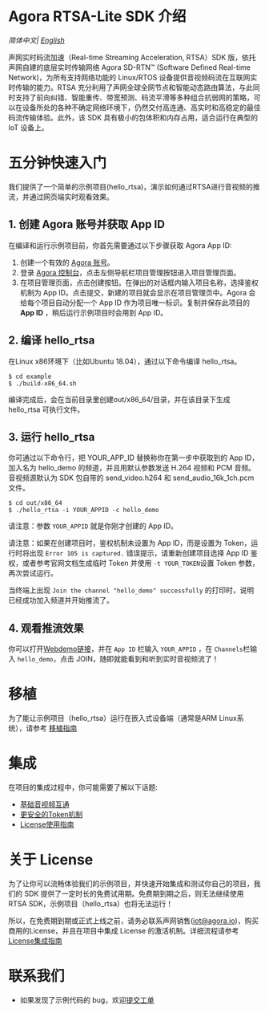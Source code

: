 # Agora RTSA-Lite SDK 介绍

*简体中文| [English](README.en.md)*

声网实时码流加速（Real-time Streaming Acceleration, RTSA）SDK 版，依托声网自建的底层实时传输网络 Agora SD-RTN™ (Software Defined Real-time Network)，为所有支持网络功能的 Linux/RTOS 设备提供音视频码流在互联网实时传输的能力。RTSA 充分利用了声网全球全网节点和智能动态路由算法，与此同时支持了前向纠错、智能重传、带宽预测、码流平滑等多种组合抗弱网的策略，可以在设备所处的各种不确定网络环境下，仍然交付高连通、高实时和高稳定的最佳码流传输体验。此外，该 SDK 具有极小的包体积和内存占用，适合运行在典型的 IoT 设备上。

# 五分钟快速入门

我们提供了一个简单的示例项目(hello_rtsa)，演示如何通过RTSA进行音视频的推流，并通过网页端实时观看效果。

## 1. 创建 Agora 账号并获取 App ID

在编译和运行示例项目前，你首先需要通过以下步骤获取 Agora App ID:
1. 创建一个有效的 [Agora 账号](https://console.agora.io/)。
2. 登录 [Agora 控制台](https://console.agora.io/)，点击左侧导航栏项目管理按钮进入项目管理页面。
3. 在项目管理页面，点击创建按钮。在弹出的对话框内输入项目名称，选择鉴权机制为 App ID。点击提交，新建的项目就会显示在项目管理页中。Agora 会给每个项目自动分配一个 App ID 作为项目唯一标识。复制并保存此项目的 **App ID** ，稍后运行示例项目时会用到 App ID。

## 2. 编译 hello_rtsa

在Linux x86环境下（比如Ubuntu 18.04），通过以下命令编译 hello_rtsa。
```
$ cd example
$ ./build-x86_64.sh
```
编译完成后，会在当前目录里创建out/x86_64/目录，并在该目录下生成 hello_rtsa 可执行文件。

## 3. 运行 hello_rtsa

你可通过以下命令行，把 YOUR_APP_ID 替换称你在第一步中获取到的 App ID，加入名为 hello_demo 的频道，并且用默认参数发送 H.264 视频和 PCM 音频。音视频源默认为 SDK 包自带的 send_video.h264 和 send_audio_16k_1ch.pcm 文件。

```
$ cd out/x86_64
$ ./hello_rtsa -i YOUR_APPID -c hello_demo
```

请注意：参数 `YOUR_APPID` 就是你刚才创建的 App ID。

请注意：如果在创建项目时，鉴权机制未设置为 App ID，而是设置为 Token，运行时将出现 `Error 105 is captured.` 错误提示，请重新创建项目选择 App ID 鉴权，或者参考官网文档生成临时 Token 并使用 `-t YOUR_TOKEN`设置 Token 参数，再次尝试运行。

当终端上出现 `Join the channel "hello_demo" successfully` 的打印时，说明已经成功加入频道并开始推流了。

## 4. 观看推流效果
你可以打开[Webdemo链接](https://webdemo.agora.io/agora-websdk-api-example-4.x/basicVideoCall/index.html)，并在 `App ID` 栏输入 `YOUR_APPID` ，在 `Channels`栏输入 `hello_demo`，点击 JOIN，随即就能看到和听到实时音视频流了！

# 移植

为了能让示例项目（hello_rtsa）运行在嵌入式设备端（通常是ARM Linux系统），请参考 [移植指南](./docs/PORTING.md)

# 集成
在项目的集成过程中，你可能需要了解以下话题:
- [基础音视频互通](https://docs.agora.io/cn/RTSA/transmit_streams_linux?platform=Linux)
- [更安全的Token机制](https://docs.agora.io/cn/Agora%20Platform/token)
- [License使用指南](https://docs-preprod.agora.io/cn/Agora%20Platform/agora_console_license_overview?platform=Android)

# 关于 License
为了让你可以流畅体验我们的示例项目，并快速开始集成和测试你自己的项目，我们的 SDK 提供了一定时长的免费试用期。免费期到期之后，则无法继续使用 RTSA SDK，示例项目（hello_rtsa）也将无法运行！

所以，在免费期到期或正式上线之前，请务必联系声网销售(iot@agora.io)，购买商用的License，并且在项目中集成 License 的激活机制。详细流程请参考 [License集成指南]()

# 联系我们

- 如果发现了示例代码的 bug，欢迎[提交工单](https://agora-ticket.agora.io/)

